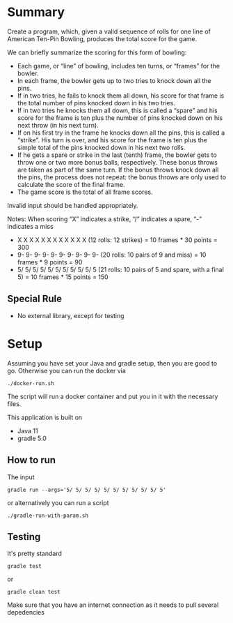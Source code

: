 # Summary

Create a program, which, given a valid sequence of rolls for one line of American Ten-Pin Bowling, produces the total score for the game.

We can briefly summarize the scoring for this form of bowling:
- Each game, or “line” of bowling, includes ten turns, or “frames” for the bowler.
- In each frame, the bowler gets up to two tries to knock down all the pins.
- If in two tries, he fails to knock them all down, his score for that frame is the total number of pins knocked down in his two tries.
- If in two tries he knocks them all down, this is called a “spare” and his score for the frame is ten plus the number of pins knocked down on his next throw (in his next turn).
- If on his first try in the frame he knocks down all the pins, this is called a “strike”. His turn is over, and his score for the frame is ten plus the simple total of the pins knocked down in his next
two rolls.
- If he gets a spare or strike in the last (tenth) frame, the bowler gets to throw one or two more bonus balls, respectively. These bonus throws are taken as part of the same turn. If the bonus throws knock down all the pins, the process does not repeat: the bonus throws are only used to calculate the score of the final frame.
- The game score is the total of all frame scores.

Invalid input should be handled appropriately.

Notes:
When scoring “X” indicates a strike, “/” indicates a spare, “-” indicates a miss
- X X X X X X X X X X X X (12 rolls: 12 strikes) = 10 frames * 30 points = 300
- 9- 9- 9- 9- 9- 9- 9- 9- 9- 9- (20 rolls: 10 pairs of 9 and miss) = 10 frames * 9 points = 90
- 5/ 5/ 5/ 5/ 5/ 5/ 5/ 5/ 5/ 5/ 5 (21 rolls: 10 pairs of 5 and spare, with a final 5) = 10 frames * 15
points = 150

## Special Rule
- No external library, except for testing

# Setup

Assuming you have set your Java and gradle setup, then you are good to go.
Otherwise you can run the docker via

```
./docker-run.sh
```

The script will run a docker container and put you in it with the necessary files.

This application is built on
- Java 11
- gradle 5.0

## How to run

The input

```
gradle run --args='5/ 5/ 5/ 5/ 5/ 5/ 5/ 5/ 5/ 5/ 5'
```

or alternatively you can run a script

```
./gradle-run-with-param.sh
```

## Testing

It's pretty standard

```
gradle test
```

or

```
gradle clean test
```

Make sure that you have an internet connection as it needs to pull several depedencies
